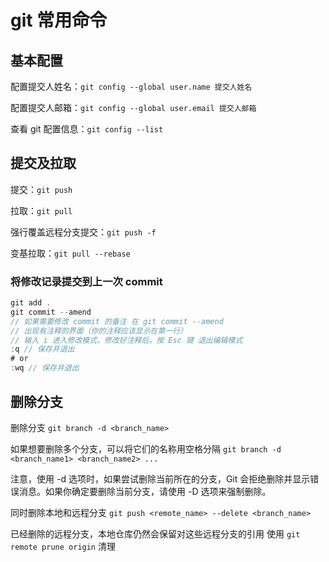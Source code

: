 # git 常用命令

## 基本配置

配置提交人姓名：`git config --global user.name 提交人姓名`

配置提交人邮箱：`git config --global user.email 提交人邮箱`

查看 git 配置信息：`git config --list`

## 提交及拉取

提交：`git push`

拉取：`git pull`

强行覆盖远程分支提交：`git push -f`

变基拉取：`git pull --rebase`

### 将修改记录提交到上一次 commit

```js
git add .
git commit --amend
// 如果需要修改 commit 的备注 在 git commit --amend
// 出现有注释的界面（你的注释应该显示在第一行）
// 输入 i 进入修改模式，修改好注释后，按 Esc 键 退出编辑模式
:q // 保存并退出
# or
:wq // 保存并退出
```

## 删除分支

删除分支 `git branch -d <branch_name>`

如果想要删除多个分支，可以将它们的名称用空格分隔 `git branch -d <branch_name1> <branch_name2> ...`

注意，使用 -d 选项时，如果尝试删除当前所在的分支，Git 会拒绝删除并显示错误消息。如果你确定要删除当前分支，请使用 -D 选项来强制删除。

同时删除本地和远程分支 `git push <remote_name> --delete <branch_name>`

已经删除的远程分支，本地仓库仍然会保留对这些远程分支的引用 使用 `git remote prune origin` 清理
